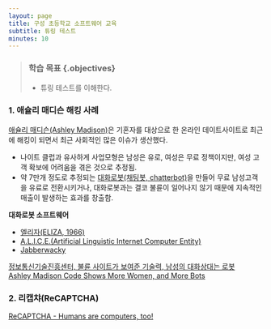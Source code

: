 ```yaml
---
layout: page
title: 구성 초등학교 소프트웨어 교육
subtitle: 튜링 테스트
minutes: 10
---
```


> ### 학습 목표 {.objectives}
>
> *  튜링 테스트를 이해한다.

### 1. 애슐리 매디슨 해킹 사례

[애슐리 매디슨(Ashley Madison)](https://www.ashleymadison.com/)은 기혼자를 대상으로 한 온라인 데이트사이트로 최근에 해킹이 되면서 최근 사회적인 많은 이슈가 생산했다. 

- 나이트 클럽과 유사하게 사업모형은 남성은 유로, 여성은 무료 정책이지만, 여성 고객 확보에 어려움을 겪은 것으로 추정됨.
- 약 7만개 정도로 추정되는 [대화로봇(채팅봇, chatterbot)](https://en.wikipedia.org/wiki/Chatterbot)을 만들어 무료 남성고객을 유료로 전환시키거나, 대화로봇과는 결코 불륜이 일어나지 않기 때문에 지속적인 매출이 발생하는 효과를 창출함.

**대화로봇 소프트웨어**

- [엘리자(ELIZA, 1966)](https://en.wikipedia.org/wiki/ELIZA)
- [A.L.I.C.E.(Artificial Linguistic Internet Computer Entity)](https://en.wikipedia.org/wiki/Artificial_Linguistic_Internet_Computer_Entity)
- [Jabberwacky](https://en.wikipedia.org/wiki/Jabberwacky)

[정보통신기술진흥센터, 불륜 사이트가 보여준 기술력, 남성의 대화상대는 로봇](http://www.kosen21.org/work/03_information/0302_gtbReports/board_kosencollect_detailview.jsp?bid=0000000762076&id_major=0000000000762076)  
[Ashley Madison Code Shows More Women, and More Bots](http://gizmodo.com/ashley-madison-code-shows-more-women-and-more-bots-1727613924)  


### 2. 리캡챠(ReCAPTCHA)

[ReCAPTCHA - Humans are computers, too!](https://canvas.instructure.com/courses/884561/pages/recaptcha-humans-are-computers-too)